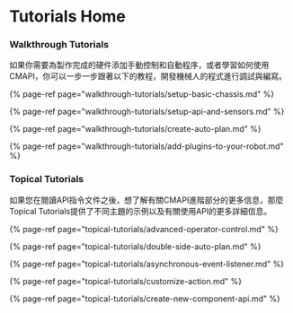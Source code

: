 # Tutorials Home

### Walkthrough Tutorials

如果你需要為製作完成的硬件添加手動控制和自動程序，或者學習如何使用 CMAPI，你可以一步一步跟著以下的教程，開發機械人的程式進行調試與編寫。

{% page-ref page="walkthrough-tutorials/setup-basic-chassis.md" %}

{% page-ref page="walkthrough-tutorials/setup-api-and-sensors.md" %}

{% page-ref page="walkthrough-tutorials/create-auto-plan.md" %}

{% page-ref page="walkthrough-tutorials/add-plugins-to-your-robot.md" %}

### Topical Tutorials

如果您在閱讀API指令文件之後，想了解有關CMAPI進階部分的更多信息，那麼Topical Tutorials提供了不同主題的示例以及有關使用API的更多詳細信息。

{% page-ref page="topical-tutorials/advanced-operator-control.md" %}

{% page-ref page="topical-tutorials/double-side-auto-plan.md" %}

{% page-ref page="topical-tutorials/asynchronous-event-listener.md" %}

{% page-ref page="topical-tutorials/customize-action.md" %}

{% page-ref page="topical-tutorials/create-new-component-api.md" %}

